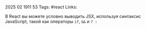 2025 02 1911 53
Tags: #react 
Links:


В React вы можете условно выводить JSX, используя синтаксис JavaScript, такой как операторы `if`, `&&` и `? :`